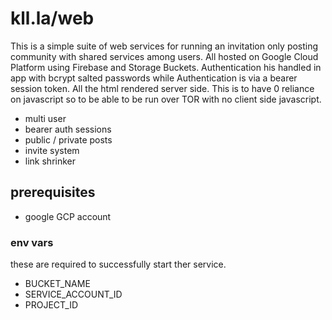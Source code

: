 # kll.la/web

This is a simple suite of web services for running an invitation only posting community with 
shared services among users. All hosted on Google Cloud Platform using Firebase and Storage Buckets. 
Authentication his handled in app with bcrypt salted passwords while Authentication is via a bearer session token.
All the html rendered server side. This is to have 0 reliance on javascript so to be able to be run over TOR with no client side javascript.

- multi user 
- bearer auth sessions
- public / private posts
- invite system 
- link shrinker 

## prerequisites

- google GCP account

### env vars

these are required to successfully start ther service.
 - BUCKET_NAME
 - SERVICE_ACCOUNT_ID
 - PROJECT_ID 